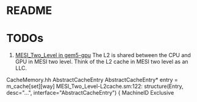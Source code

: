 # README

# TODOs

1. [ MESI_Two_Level in gem5-gpu](https://groups.google.com/forum/#!topic/gem5-gpu-dev/29GioqstwKY) The L2 is shared between the CPU and GPU in MESI two level. 
Think of the L2 cache in MESI two level as an LLC.

CacheMemory.hh AbstractCacheEntry
AbstractCacheEntry* entry = m_cache[set][way]
MESI_Two_Level-L2cache.sm:122:  structure(Entry, desc="...", interface="AbstractCacheEntry") {
MachineID Exclusive
